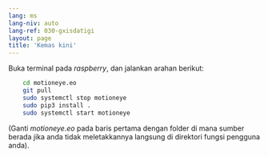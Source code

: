 ```yaml
---
lang: ms
lang-niv: auto
lang-ref: 030-gxisdatigi
layout: page
title: 'Kemas kini'
---
```


Buka terminal pada _raspberry_, dan jalankan arahan berikut: 

```bash
    cd motioneye.eo
    git pull
    sudo systemctl stop motioneye
    sudo pip3 install .
    sudo systemctl start motioneye
```
(Ganti _motioneye.eo_ pada baris pertama dengan folder di mana sumber berada jika anda tidak meletakkannya langsung di direktori fungsi pengguna anda).
